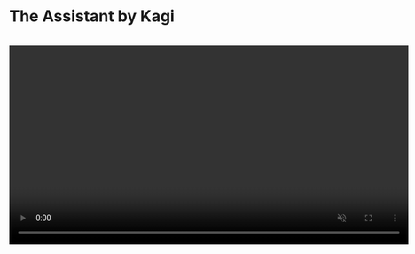 # The Assistant by Kagi

<br>

<video src="./media/assistant.mp4" width="720" type="video/mp4" autoplay muted loop playsinline disablepictureinpicture />

The Assistant by Kagi combines the top large language models (LLMs) with optional results from Kagi Search, making it the perfect companion for creative, research, and programming tasks — alongside everything else you can think of! All this is included in a single subscription!

>**NOTE:** We’re excited to [announce](https://blog.kagi.com/assistant-for-all) that Kagi Assistant is now available to all users across all plans, expanding from its previous exclusivity to Ultimate subscribers.

## Features

- Access to the latest and most performant large language models from OpenAI, Anthropic, Meta, Google, Mistral, Amazon, Alibaba, and DeepSeek.
- Multiple [custom assistants](#custom-assistants)
- The ability to control whether the Assistant has web access (powered by Kagi Search)
- Applying Kagi Search [Lenses](../features/lenses.md) and [Personalized Results](../features/website-info-personalized-results.md) to the Assistant searches
- Switch between multiple threads within a single window
- Saving Assistant threads
- Uploading files to use as context
- Altering the Assistant configuration within the thread
	- For example, you can ask the initial question with web access enabled and then disable it for subsequent questions!
	- It is also possible to switch to a different LLM in the middle of a thread
- Code syntax highlighting
- [Keyboard Shortcuts](#keyboard-shortcuts)
- Export conversations to markdown format
- Share threads with others using a link
- Voice input

## Privacy

When you use the Assistant by Kagi, your data is never used to train AI models (not by us or by the LLM providers), and no account information is shared with the LLM providers. By default, threads are deleted after 24 hours of inactivity. This behavior can be adjusted in the [settings](https://kagi.com/settings/?p=assistant).

## Using the Assistant

The Assistant can be accessed via the Control Center located in the top right corner of all Kagi pages or by clicking on the link in the top right corner of the Kagi homepage. [The direct link](https://kagi.com/assistant) to the Assistant can also be used.

When you first access the Assistant, you will be greeted by a familiar-looking landing page, allowing you to get right into using it.
You can either type your prompt or use voice input by pressing the microphone symbol.
You can choose which LLM you wish to use by opening the dropdown menu just below the prompt field.

The Assistant's web access can be toggled via the button below the prompt field.

## Which model to choose

There is no definite answer to the question of what the best LLM is.
As the number of competing models increases, users may find it difficult to find the right one for their task.
To aid in this, Kagi maintains a list of recommended models at the top of the LLM list.

![Screenshot showing the recommended models in Assistant model selection menu](./media/kagi_recommended.png)

*Kagi recommended models as of July 27, 2025.*

The recommendations are based on the [Kagi LLM Benchmarking Project](./llm-benchmark.md).
The benchmark tests measure model quality in various scenarios.

Another important aspect is the privacy policy of the model provider.
See our [LLM Privacy Comparison](./llms-privacy.md) for a detailed overview of how each provider handles your data.

## Threads

The Assistant supports threads, allowing you to keep your bagel topping ideas separate from your weekend projects.

The search bar enables you to search for that one elusive thread.
Currently, the search only looks through your thread titles.

By default, threads are kept for 24 hours after the last message.
If keeping threads alive permanently better fits your workflow, you can adjust this setting in [Assistant Settings](https://kagi.com/settings/?p=assistant).
Please note that the thread saving setting is applied **when the thread is created**.

Threads can be renamed, added to Quick Access, shared, deleted, and downloaded via the `⋮` button which is displayed when you hover over the thread.
Threads can be further organized by adding tags to them.

The Quick Access feature can be used to better organize your threads, but it will not influence the thread saving setting.
In other words, threads added to Quick Access will also be deleted after 24 hours, if they have the **Temporary** tag.

## Tags

Tags allow you to keep your Assistant threads organized and easily accessible.
You can access the tag settings for the currently active thread at the top of the thread.
![Desktop tag location](./media/desktop_tag_location.png)
On mobile devices the tag settings can be found by tapping <img src="./media/kagi_logo_dark.svg" alt="Kagi logo" style="display:inline; vertical-align:middle; width:24px; height:24px;" /> at the top of the page and selecting **Edit tags**.
![Mobile tag location](./media/mobile_tag_location.jpeg)

If you have configured your threads to expire after 24 hours, each thread you create will automatically have the **Temporary** tag.
You can prevent threads from expiring by removing that tag.
Adding a tag to a thread will automatically remove the **Temporary** tag.

Each thread can have up to 100 tags.
Tags can be removed in the same menu where they were added.

![Assistant tag list](./media/assistant_tag_list.png)

Tags appear in the Assistant sidebar which allows you to quickly access tagged threads.
The sidebar can be accessed by clicking the sidebar icon  <img src="./media/sidebar.svg" alt="Assistant Sidebar logo" style="display:inline; vertical-align:middle; width:24px; height:24px;" />.
Selecting a tag will show all threads that have said tag, and the most recent thread with the tag will be automatically opened.
Creating a new thread when a tag is selected will automatically apply that tag to the created thread.
![Example screenshot of tag list on mobile](./media/tags_mobile.jpeg)
## Uploading Files to Assistant

The Assistant by Kagi supports file uploads, allowing you to provide additional context or information for your queries.

This can be useful for tasks like:

- Summarizing a document
- Extracting key insights from a report
- Analyzing data in a spreadsheet
- Describing an image
- Distilling main points from an audio file

To upload a file:

1. Click the paperclip icon <img src="./media/paperclip.svg" alt="Attachment icon" style="display:inline; vertical-align:middle; width:24px; height:24px;" /> in the prompt input box.
2. Select the file or image you wish to upload.
3. Provide a prompt with instructions to process the file or leave it blank to summarize it.

Important considerations for file uploads:

**File size limit:** The maximum file size for uploads is 16MB.
**Processing time:** Larger files may take a few moments to process.
**Context retention:** Uploaded file content remains in the conversation context for subsequent messages.

The Assistant supports various file formats across different categories, including:

| File Type    | Supported Formats                                                                                                                                                                 |
| :----------- | :-------------------------------------------------------------------------------------------------------------------------------------------------------------------------------- |
| Text         | txt, text, md (and other text-based formats)                                                                                                                                      |
| Rich Format  | pdf, docx, pptx                                                                                                                                                                   |
| Spreadsheets | csv, tsv, xlsx, json, jsonl                                                                                                                                                       |
| Image        | jpg, jpeg, png, gif, tiff, tif, webp                                                                                                                                              |
| Audio        | 3gpp, aa, aac, aax, act, aiff, amr, ape, au, awb, dct, dss, dvf, flac, gsm, iklax, ivs, m4a, m4b, m4p, mp4, mmf, mp3, mpc, msv, ogg, opus, ra, rm, sln, tta, vox, wav, wma, wvpla |

Note: Unsupported formats may be treated as binary files.

## Fetching online content

Assistant can fetch webpages and online documents (up to 50 MB) to use them as context for your conversation.
To use this feature, simply paste the URL in your Assistant conversation (make sure the Entire Web toggle is on).

## Custom Instructions

Do you prefer a more personalized Assistant experience?
You can provide custom instructions in the [Assistant Settings](https://kagi.com/settings?p=assistant).
These instructions can be utilized to refine the Assistant responses.
You can, for instance, instruct the Assistant to be more succinct or to consider your profession and location.

## Custom Assistants {#custom-assistants}

You can create Custom Assistants in the [Assistant Settings](https://kagi.com/settings?p=assistant).
It is possible to customize the LLM, settings (the use of web access, lenses, and personalized results), and the instructions for each Custom Assistant.

The Assistant comes with a built-in **Code** Custom Assistant that is optimized for programming tasks. It uses Claude 3.5 Sonnet and has web access.

For more details, refer to the [Custom Assistants](./custom-assistants.md) page.

## Keyboard Shortcuts {#keyboard-shortcuts}

The following keyboard shortcuts are available in the Assistant by Kagi on Mac and PC.

| Mac Shortcut                | Action                  |
| :-------------------------- | :---------------------- |
| &#8984; + K                 | New Thread              |
| &#8984; + Shift + S         | Toggle Sidebar          |
| &#8984; + Shift + C         | Copy Last Response      |
| &#8984; + Shift + E         | Edit Last Message       |
| &#8984; + Shift + Backspace | Delete Current Thread   |
| &#8984; + /                 | Focus Prompt Box        |
| &#8984; + .                 | Show Keyboard Shortcuts |

| PC Shortcut              | Action                  |
| :----------------------- | :---------------------- |
| Ctrl + K                 | New Thread              |
| Ctrl + Shift + S         | Toggle Sidebar          |
| Ctrl + Shift + C         | Copy Last Response      |
| Ctrl + Shift + E         | Edit Last Message       |
| Ctrl + Shift + Backspace | Delete Current Thread   |
| Ctrl + /                 | Focus Prompt Box        |
| Ctrl + .                 | Show Keyboard Shortcuts |

## LLMs Available in The Assistant

The Assistant provides access to the following LLMs:

| Developer  | Model                                                                                             | Plan     |
| ---------- | ------------------------------------------------------------------------------------------------- | -------- |
| Anthropic  | [Claude 4 Sonnet](https://kagi.com/assistant?profile=claude-4-sonnet)                             | Ultimate |
| Anthropic  | [Claude 4 Sonnet (reasoning)](https://kagi.com/assistant?profile=claude-4-sonnet-thinking)        | Ultimate |
| Anthropic  | [Claude 4 Opus](https://kagi.com/assistant?profile=claude-4-opus)                                 | Ultimate |
| Anthropic  | [Claude 4 Opus (reasoning)](https://kagi.com/assistant?profile=claude-4-opus-thinking)            | Ultimate |
| Anthropic  | [Claude 3.5 Haiku](https://kagi.com/assistant?profile=claude-3-haiku)                             | Ultimate |
| OpenAI     | [ChatGPT](https://kagi.com/assistant?profile=chatgpt-4o)                                          | Ultimate |
| OpenAI     | [GPT 4o mini](https://kagi.com/assistant?profile=gpt-4o-mini)                                     | All      |
| OpenAI     | [o3](https://kagi.com/assistant?profile=o3)                                                       | Ultimate |
| OpenAI     | [o4 mini](https://kagi.com/assistant?profile=o4-mini)                                             | Ultimate |
| OpenAI     | [GPT 4.1](https://kagi.com/assistant?profile=gpt-4-1)                                             | Ultimate |
| OpenAI     | [GPT 4.1 mini](https://kagi.com/assistant?profile=gpt-4-1-mini)                                   | All      |
| OpenAI     | [GPT 4.1 nano](https://kagi.com/assistant?profile=gpt-4-1-nano)                                   | All      |
| Mistral AI | [Mistral Large](https://kagi.com/assistant?profile=mistral-large)                                 | Ultimate |
| Mistral AI | [Mistral Medium](https://kagi.com/assistant?profile=mistral-medium)                               | All      |
| Mistral AI | [Mistral Small](https://kagi.com/assistant?profile=mistral-small)                                 | All      |
| Mistral AI | [Magistral Medium](https://kagi.com/assistant?profile=magistral-medium)                           | Ultimate |
| Mistral AI | [Magistral Small](https://kagi.com/assistant?profile=magistral-small)                             | All      |
| Google     | [Gemini 2.0 Flash](https://kagi.com/assistant?profile=gemini-flash)                               | All      |
| Google     | [Gemini 2.5 Flash Preview](https://kagi.com/assistant?profile=gemini-2-5-flash)                   | All      |
| Google     | [Gemini 2.5 Pro Preview](https://kagi.com/assistant?profile=gemini-2-5-pro)                       | Ultimate |
| Meta       | [Llama 4 Scout](https://kagi.com/assistant?profile=llama-4-scout)                                 | All      |
| Meta       | [Llama 4 Maverick](https://kagi.com/assistant?profile=llama-4-maverick)                           | All      |
| Alibaba    | [Qwen 3 32B](https://kagi.com/assistant?profile=qwen-3-32b)                                       | All      |
| Alibaba    | [Qwen 3 32B (reasoning)](https://kagi.com/assistant?profile=qwen-3-32b-thinking)                  | All      |
| Alibaba    | [Qwen 3 235B](https://kagi.com/assistant?profile=qwen-3-235b-a22b)                                | All      |
| Alibaba    | [Qwen 3 235B (reasoning)](https://kagi.com/assistant?profile=qwen-3-235b-a22b-thinking)           | All      |
| DeepSeek   | [DeepSeek Chat V3](https://kagi.com/assistant?profile=deepseek)                                   | All      |
| DeepSeek   | [DeepSeek R1](https://kagi.com/assistant?profile=deepseek-r1)                                     | Ultimate |
| DeepSeek   | [DeepSeek R1 Distill Llama 70B](https://kagi.com/assistant?profile=deepseek-r1-distill-llama-70b) | All      |
| xAI        | [Grok 3 Mini](https://kagi.com/assistant?profile=grok-3-mini)                                     | All      |
| xAI        | [Grok 3](https://kagi.com/assistant?profile=grok-3)                                               | Ultimate |
| Moonshot AI | [Kimi K2](https://kagi.com/assistant?profile=kimi-k2)                                            | Ultimate |


You can learn more about how these models compare in the [Kagi LLM Benchmarking Project](./llm-benchmark.md) page.

For more information about each model and its privacy practices, including details about providers, see our [LLM Privacy](./llms-privacy) page.



## Bangs

You can quickly access The Assistant using the following [bangs](../features/bangs.md):

- `!ai`, `!as`, `!assistant`, `!research`, `!answer`, `!discuss`, `!expert`, `!llm`, `!custom`, and `!asst`: These bangs direct you to the general Assistant interface for various types of queries.

- `!chat`: This bang accesses The Assistant with internet access turned off.

- `!code`: Use this bang to access the built-in **Code** Custom Assistant, which is tailored for coding-related queries.

- `!ki`: This bang accesses The Assistant with the Ki profile, providing a specialized interaction.

Each bang is designed to optimize your search experience by directing you to the most appropriate version of The Assistant for your needs.

## URL Parameters

You can specify a particular model in the Assistant's URL by including a `profile` parameter.
`https://kagi.com/assistant?profile=gpt-4o&q=%s`
The available model names can be found in the table above.

This can also be used with custom assistants, as described on the [custom assistant documentation](./custom-assistants.md#url-parameters).

The `internet` parameter can be used to turn on and off internet access, set to `true` to enable, anything else to disable. This overrides the internet setting of the profile used.

The `lens` parameter can be used to set the lens if internet access is enabled. The value of this is the lowercase format of the lens name, for example, `https://kagi.com/assistant?lens=programming&q=%s` will use the Programming lens.

Here is an example of a URL that disables internet access, uses the **Claude 3 Haiku** model, and applies the **Programming lens**:  
```https://kagi.com/assistant?profile=claude-3-haiku&internet=false&lens=programming&q=%s```

## Availability

The Assistant is available to all members. However, premium models are only available in our Ultimate plan.
If you are on a different plan and you need access to these models, you can upgrade from the [Billing Settings](https://kagi.com/settings?p=billing_plan) page.

We also offer an Ultimate upgrade for Family Plans, you can upgrade from the [Family Management](https://kagi.com/settings?p=account_members) page.

## Usage Limits

### Context window limit

There's no fixed limit on conversation length, we automatically optimize lengthy chats behind the scenes to maintain performance.

### Input limitations

#### Text input

- **Maximum 100,000 characters** per message
- Text exceeding this limit will be automatically truncated

#### File uploads

- **Maximum total size: 16 MB** (applies to single or multiple files)
- **URL content: 50 MB** maximum retrievable size

### Custom Instructions

- **Maximum 5,000 characters** for custom Assistant instructions

### Fair Use Policy

We use a value-based usage system to maintain high-quality service for all users:

- Your monthly plan determines your token usage allowance.
    - For example, a **$25 monthly plan** provides up to **$25 worth of token usage** across all models.
- For yearly plans, you get access to the full year's worth of token usage at the start of the plan.
    - For instance, the **Ultimate yearly plan** allows up to **$270 worth of token usage for the entire year**.
- A **20% margin markup** is included in token usage cost calculations to cover search queries, infrastructure, and development costs.
    - For example, **$25 token usage** consists of **$20 for raw token costs** and **$5 for operational costs**.
- Users will receive an in-app reminder as they near their usage limit. If the limit is exceeded, new AI interactions will be disabled until they either renew their plan early or the next billing cycle begins.
    - **Note:** We will soon introduce the option to purchase top-up credits, allowing you to extend Assistant usage beyond fair-use limits with an amount of your choice. These credits can then also be used for other Kagi products such as the API.

For additional questions about these limitations or policies, please contact our support team.

### Tips to reduce token usage

Here are some suggestions to reduce token usage:

1. Use less expensive models for simple tasks like summarization or basic information extraction. Our [LLM Benchmarking project](https://help.kagi.com/kagi/ai/llm-benchmark.html) page contains cost information for the different models.
2. Create new threads for unrelated questions rather than continuing in the same conversation.
3. Be specific and concise in your prompts to get more focused responses.
4. Use the "Edit Prompt” feature (pencil icon) to refine your question instead of sending multiple clarifications.
5. Disable web access when you don't need internet information.
6. Limit file uploads to only what's necessary for your query.
7. Break complex tasks into smaller, focused questions across multiple threads.
8. Use custom instructions to request consistently concise responses.
9. Leverage specialized custom assistants optimized for specific tasks.
10. Download and delete completed threads to avoid accidentally continuing old conversations.

## FAQ

**Q**: What is Kagi’s stance about using LLMs in search?\
**A**: We continue to relentlessly focus on the core search experience and build thoughtfully integrated features on top of it. Read more about it in our [AI Integration Philosophy](../why-kagi/ai-philosophy.md) page.
